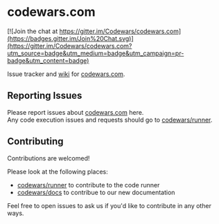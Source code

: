 # codewars.com

[![Join the chat at https://gitter.im/Codewars/codewars.com](https://badges.gitter.im/Join%20Chat.svg)](https://gitter.im/Codewars/codewars.com?utm_source=badge&utm_medium=badge&utm_campaign=pr-badge&utm_content=badge)

Issue tracker and [wiki] for [codewars.com].

## Reporting Issues

Please report issues about [codewars.com] here.  
Any code execution issues and requests should go to [codewars/runner][runner].

## Contributing

Contributions are welcomed!

Please look at the following places:

- [codewars/runner][runner] to contribute to the code runner
- [codewars/docs][docs] to contribue to our new documentation

Feel free to open issues to ask us if you'd like to contribute in any other ways.

[codewars.com]: https://www.codewars.com
[wiki]: https://github.com/Codewars/codewars.com/wiki
[runner]: https://github.com/codewars/runner
[docs]: https://github.com/codewars/docs

